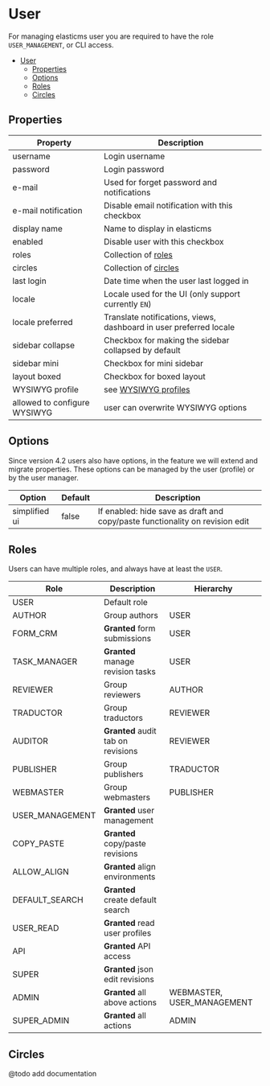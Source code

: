 # User

For managing elasticms user you are required to have the role `USER_MANAGEMENT`, or CLI access.

<!-- TOC -->
* [User](#user)
  * [Properties](#properties)
  * [Options](#options)
  * [Roles](#roles)
  * [Circles](#circles)
<!-- TOC -->

## Properties
| Property                     | Description                                                        |
|------------------------------|--------------------------------------------------------------------|
| username                     | Login username                                                     |
| password                     | Login password                                                     |
| e-mail                       | Used for forget password and notifications                         |
| e-mail notification          | Disable email notification with this checkbox                      |
| display name                 | Name to display in elasticms                                       |
| enabled                      | Disable user with this checkbox                                    |
| roles                        | Collection of [roles](#Roles)                                      |
| circles                      | Collection of [circles](#Circles)                                  |
| last login                   | Date time when the user last logged in                             |
| locale                       | Locale used for the UI (only support currently `EN`)               | 
| locale preferred             | Translate notifications, views, dashboard in user preferred locale |
| sidebar collapse             | Checkbox for making the sidebar collapsed by default               |
| sidebar mini                 | Checkbox for mini sidebar                                          |
| layout boxed                 | Checkbox for boxed layout                                          |
| WYSIWYG profile              | see [WYSIWYG profiles](./elasticms/wysiwyg/wysiwyg.md#profiles)    |
| allowed to configure WYSIWYG | user can overwrite WYSIWYG options                                 |

## Options

Since version 4.2 users also have options, in the feature we will extend and migrate properties.
These options can be managed by the user (profile) or by the user manager.

| Option        | Default | Description                                                                  |
|---------------|---------|------------------------------------------------------------------------------|
| simplified ui | false   | If enabled: hide save as draft and copy/paste functionality on revision edit |

## Roles

Users can have multiple roles, and always have at least the `USER`.

| Role            | Description                        | Hierarchy                  |
|-----------------|------------------------------------|----------------------------|
| USER            | Default role                       |                            |
| AUTHOR          | Group authors                      | USER                       |       
| FORM_CRM        | **Granted** form submissions       | USER                       |
| TASK_MANAGER    | **Granted** manage revision tasks  | USER                       |
| REVIEWER        | Group reviewers                    | AUTHOR                     |
| TRADUCTOR       | Group traductors                   | REVIEWER                   |
| AUDITOR         | **Granted** audit tab on revisions | REVIEWER                   |
| PUBLISHER       | Group publishers                   | TRADUCTOR                  |
| WEBMASTER       | Group webmasters                   | PUBLISHER                  |
| USER_MANAGEMENT | **Granted** user management        |                            |
| COPY_PASTE      | **Granted** copy/paste revisions   |                            |
| ALLOW_ALIGN     | **Granted** align environments     |                            |
| DEFAULT_SEARCH  | **Granted** create default search  |                            |
| USER_READ       | **Granted** read user profiles     |                            |
| API             | **Granted** API access             |                            |
| SUPER           | **Granted** json edit revisions    |                            |
| ADMIN           | **Granted** all above actions      | WEBMASTER, USER_MANAGEMENT |
| SUPER_ADMIN     | **Granted** all actions            | ADMIN                      |

## Circles

@todo add documentation
